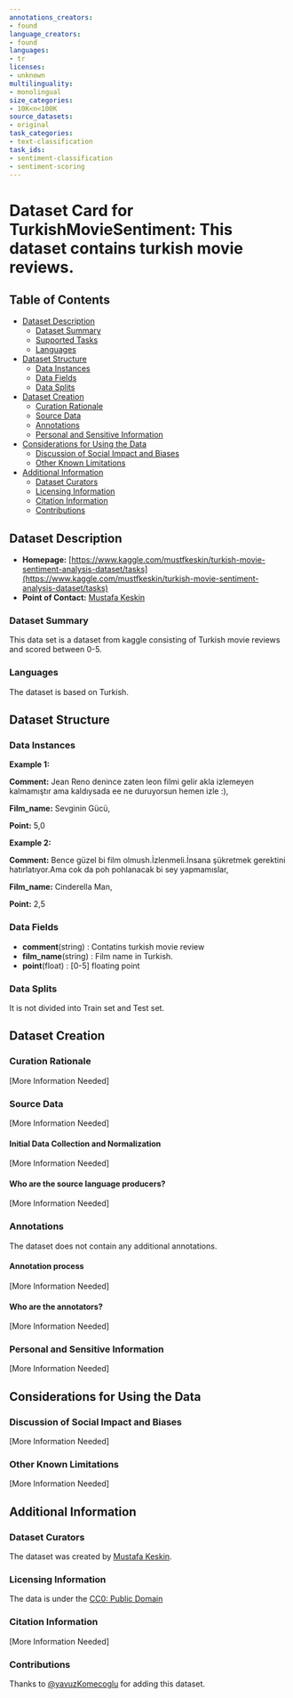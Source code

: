```yaml
---
annotations_creators:
- found
language_creators:
- found
languages:
- tr
licenses:
- unknown
multilinguality:
- monolingual
size_categories:
- 10K<n<100K
source_datasets:
- original
task_categories:
- text-classification
task_ids:
- sentiment-classification
- sentiment-scoring
---
```


# Dataset Card for TurkishMovieSentiment: This dataset contains turkish movie reviews.

## Table of Contents
- [Dataset Description](#dataset-description)
  - [Dataset Summary](#dataset-summary)
  - [Supported Tasks](#supported-tasks-and-leaderboards)
  - [Languages](#languages)
- [Dataset Structure](#dataset-structure)
  - [Data Instances](#data-instances)
  - [Data Fields](#data-instances)
  - [Data Splits](#data-instances)
- [Dataset Creation](#dataset-creation)
  - [Curation Rationale](#curation-rationale)
  - [Source Data](#source-data)
  - [Annotations](#annotations)
  - [Personal and Sensitive Information](#personal-and-sensitive-information)
- [Considerations for Using the Data](#considerations-for-using-the-data)
  - [Discussion of Social Impact and Biases](#discussion-of-social-impact-and-biases)
  - [Other Known Limitations](#other-known-limitations)
- [Additional Information](#additional-information)
  - [Dataset Curators](#dataset-curators)
  - [Licensing Information](#licensing-information)
  - [Citation Information](#citation-information)
  - [Contributions](#contributions)

## Dataset Description

- **Homepage:** [https://www.kaggle.com/mustfkeskin/turkish-movie-sentiment-analysis-dataset/tasks](https://www.kaggle.com/mustfkeskin/turkish-movie-sentiment-analysis-dataset/tasks)
- **Point of Contact:** [Mustafa Keskin](https://www.linkedin.com/in/mustfkeskin/)

### Dataset Summary

This data set is a dataset from kaggle consisting of Turkish movie reviews and scored between 0-5.

### Languages

The dataset is based on Turkish.

## Dataset Structure

### Data Instances

**Example 1:**

**Comment:** Jean Reno denince zaten leon filmi gelir akla izlemeyen kalmamıştır ama kaldıysada ee ne duruyorsun hemen izle :),

**Film_name:** Sevginin Gücü,

**Point:** 5,0

**Example 2:**

**Comment:** Bence güzel bi film olmush.İzlenmeli.İnsana şükretmek gerektini hatırlatıyor.Ama cok da poh pohlanacak bi sey yapmamıslar,

**Film_name:** Cinderella Man,

**Point:** 2,5

### Data Fields

- **comment**(string) : Contatins turkish movie review
- **film_name**(string) : Film name in Turkish.
- **point**(float) : [0-5] floating point

### Data Splits

It is not divided into Train set and Test set.

## Dataset Creation

### Curation Rationale

[More Information Needed]

### Source Data

[More Information Needed]

#### Initial Data Collection and Normalization

[More Information Needed]

#### Who are the source language producers?

[More Information Needed]

### Annotations

The dataset does not contain any additional annotations.

#### Annotation process

[More Information Needed]

#### Who are the annotators?

[More Information Needed]

### Personal and Sensitive Information

[More Information Needed]

## Considerations for Using the Data

### Discussion of Social Impact and Biases

[More Information Needed]

### Other Known Limitations

[More Information Needed]

## Additional Information

### Dataset Curators

The dataset was created by [Mustafa Keskin](https://www.linkedin.com/in/mustfkeskin/).  

### Licensing Information

The data is under the [CC0: Public Domain](https://creativecommons.org/publicdomain/zero/1.0/)

### Citation Information

[More Information Needed]

### Contributions

Thanks to [@yavuzKomecoglu](https://github.com/yavuzKomecoglu) for adding this dataset.